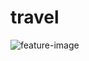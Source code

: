 # travel
![feature-image](https://s3-ap-southeast-1.amazonaws.com/images.spiderum.com/sp-images/c97e29e0bdf411ea80a6f3f2c55386e8.jpg)
